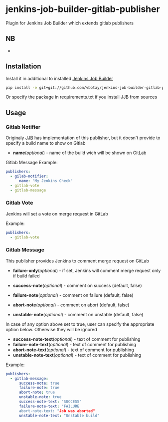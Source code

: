# jenkins-job-builder-gitlab-publisher
Plugin for Jenkins Job Builder which extends gitlab publishers


## NB
-
## Installation
Install it in additional to installed [Jenkins Job Builder](https://github.com/openstack-infra/jenkins-job-builder)
```bash
pip install -e git+git://github.com/vbotay/jenkins-job-builder-gitlab-publisher.git#egg=jjb-gitlab-publisher
```
Or specify the package in requirements.txt if you install JJB from sources

## Usage
### Gitlab Notifier
Originaly [JJB](https://github.com/openstack-infra/jenkins-job-builder) has implementation of this publisher,
but it doesn't provide to specify a build name to show on Gitlab

* **name**(*optional*) - name of the build wich will be shown on GitLab

Gitlab Message Example:
```yaml
publishers:
  - gilab-notifier:
      name: "My Jenkins Check"
  - gitlab-vote
  - gitlab-message
```

### Gitlab Vote
Jenkins will set a vote on merge request in GitLab

Example:
```yaml
publishers:
  - gitlab-vote
```

### Gitlab Message
This publisher provides Jenkins to comment merge request on GitLab

* **failure-only**(*optional*) - if set, Jenkins will comment merge request only if build failed

* **success-note**(*optional*) - comment on success (default, false)
* **failure-note**(*optional*) - comment on failure (default, false)
* **abort-note**(*optional*) - comment on abort (default, false)
* **unstable-note**(*optional*) - comment on unstable (default, false)

In case of any option above set to true, user can specify the appropriate option below.
Otherwise they will be ignored
* **success-note-text**(*optional*) - text of comment for publishing
* **failure-note-text**(*optional*) - text of comment for publishing
* **abort-note-text**(*optional*) - text of comment for publishing
* **unstable-note-text**(*optional*) - text of comment for publishing

Example:
```yaml
publishers:
  - gitlab-message:
      success-note: true
      failure-note: true
      abort-note: true
      unstable-note: true
      success-note-text: "SUCCESS"
      failure-note-text: "FAILURE
      abort-note-text: "Job was aborted"
      unstable-note-text: "Unstable build"      
```